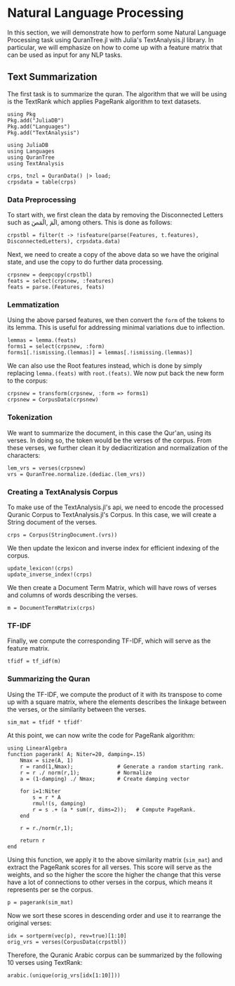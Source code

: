 Natural Language Processing
=====
In this section, we will demonstrate how to perform some Natural Language Processing task using QuranTree.jl with Julia's TextAnalysis.jl library. In particular, we will emphasize on how to come up with a feature matrix that can be used as input for any NLP tasks.

## Text Summarization
The first task is to summarize the quran. The algorithm that we will be using is the TextRank which applies PageRank algorithm to text datasets.
```@setup abc
using Pkg
Pkg.add("JuliaDB")
Pkg.add("Languages")
Pkg.add("TextAnalysis")
```
```@repl abc
using JuliaDB
using Languages
using QuranTree
using TextAnalysis

crps, tnzl = QuranData() |> load;
crpsdata = table(crps)
```

### Data Preprocessing
To start with, we first clean the data by removing the Disconnected Letters such as الٓمٓ ,الٓمٓصٓ, among others. This is done as follows:
```@repl abc
crpstbl = filter(t -> !isfeature(parse(Features, t.features), DisconnectedLetters), crpsdata.data)
```
Next, we need to create a copy of the above data so we have the original state, and use the copy to do further data processing.
```@repl abc
crpsnew = deepcopy(crpstbl)
feats = select(crpsnew, :features)
feats = parse.(Features, feats)
```
### Lemmatization
Using the above parsed features, we then convert the `form` of the tokens to its lemma. This is useful for addressing minimal variations due to inflection.
```@repl abc
lemmas = lemma.(feats)
forms1 = select(crpsnew, :form)
forms1[.!ismissing.(lemmas)] = lemmas[.!ismissing.(lemmas)]
```
We can also use the Root features instead, which is done by simply replacing `lemma.(feats)` with `root.(feats)`. We now put back the new form to the corpus:
```@repl abc
crpsnew = transform(crpsnew, :form => forms1)
crpsnew = CorpusData(crpsnew)
```
### Tokenization
We want to summarize the document, in this case the Qur'an, using its verses. In doing so, the token would be the verses of the corpus. From these verses, we further clean it by dediacritization and normalization of the characters:
```@repl abc
lem_vrs = verses(crpsnew)
vrs = QuranTree.normalize.(dediac.(lem_vrs))
```
### Creating a TextAnalysis Corpus
To make use of the TextAnalysis.jl's api, we need to encode the processed Quranic Corpus to TextAnalysis.jl's Corpus. In this case, we will create a String document of the verses.
```@repl abc
crps = Corpus(StringDocument.(vrs))
```
We then update the lexicon and inverse index for efficient indexing of the corpus.
```@repl abc
update_lexicon!(crps)
update_inverse_index!(crps)
```
We then create a Document Term Matrix, which will have rows of verses and columns of words describing the verses.
```@repl abc
m = DocumentTermMatrix(crps)
```
### TF-IDF
Finally, we compute the corresponding TF-IDF, which will serve as the feature matrix.
```@repl abc
tfidf = tf_idf(m)
```
### Summarizing the Quran
Using the TF-IDF, we compute the product of it with its transpose to come up with a square matrix, where the elements describes the linkage between the verses, or the similarity between the verses.
```@repl abc
sim_mat = tfidf * tfidf'
```
At this point, we can now write the code for PageRank algorithm:
```@repl abc
using LinearAlgebra
function pagerank( A; Niter=20, damping=.15)
    Nmax = size(A, 1)
    r = rand(1,Nmax);              # Generate a random starting rank.
    r = r ./ norm(r,1);            # Normalize
    a = (1-damping) ./ Nmax;       # Create damping vector

    for i=1:Niter
        s = r * A
        rmul!(s, damping)
        r = s .+ (a * sum(r, dims=2));   # Compute PageRank.
    end

    r = r./norm(r,1);

    return r
end
```
Using this function, we apply it to the above similarity matrix (`sim_mat`) and extract the PageRank scores for all verses. This score will serve as the weights, and so the higher the score the higher the change that this verse have a lot of connections to other verses in the corpus, which means it represents per se the corpus.
```@repl abc
p = pagerank(sim_mat)
```
Now we sort these scores in descending order and use it to rearrange the original verses:
```@repl abc
idx = sortperm(vec(p), rev=true)[1:10]
orig_vrs = verses(CorpusData(crpstbl))
```
Therefore, the Quranic Arabic corpus can be summarized by the following 10 verses using TextRank:
```@repl abc
arabic.(unique(orig_vrs[idx[1:10]]))
```